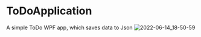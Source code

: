 # ToDoApplication
A simple ToDo WPF app, which saves data to Json
![2022-06-14_18-50-59](https://user-images.githubusercontent.com/93799127/173621521-46197212-a4e8-46dc-8cc3-2efd78bd5855.png)

